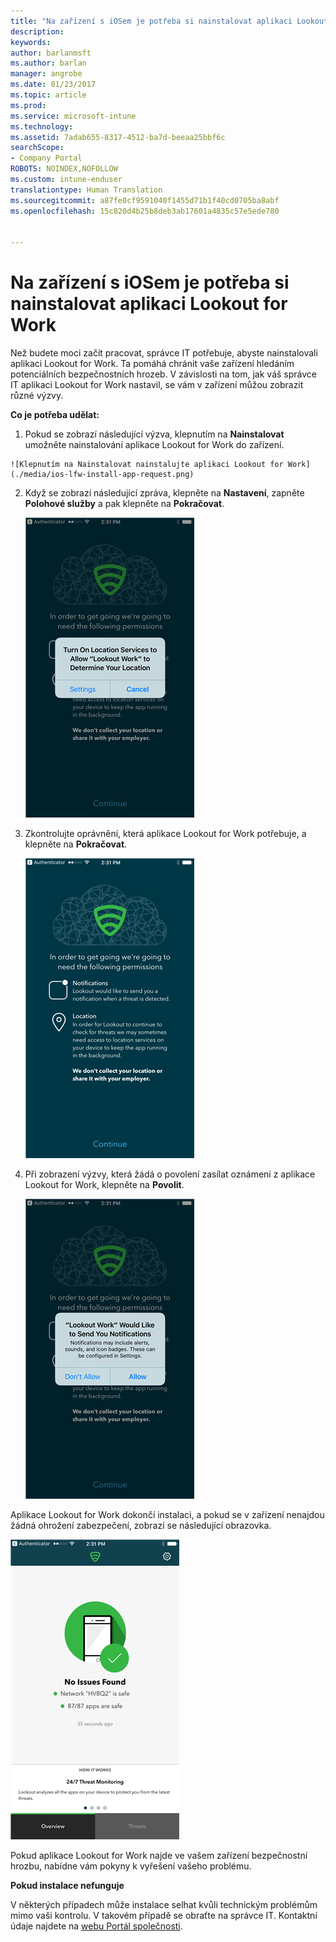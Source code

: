 ```yaml
---
title: "Na zařízení s iOSem je potřeba si nainstalovat aplikaci Lookout for Work | Dokumentace Microsoftu"
description: 
keywords: 
author: barlanmsft
ms.author: barlan
manager: angrobe
ms.date: 01/23/2017
ms.topic: article
ms.prod: 
ms.service: microsoft-intune
ms.technology: 
ms.assetid: 7adab655-8317-4512-ba7d-beeaa25bbf6c
searchScope:
- Company Portal
ROBOTS: NOINDEX,NOFOLLOW
ms.custom: intune-enduser
translationtype: Human Translation
ms.sourcegitcommit: a87fe0cf9591040f1455d71b1f40cd0705ba8abf
ms.openlocfilehash: 15c820d4b25b8deb3ab17601a4835c57e5ede780


---
```


# <a name="you-need-to-install-lookout-for-work-on-your-ios-device"></a>Na zařízení s iOSem je potřeba si nainstalovat aplikaci Lookout for Work

Než budete moci začít pracovat, správce IT potřebuje, abyste nainstalovali aplikaci Lookout for Work. Ta pomáhá chránit vaše zařízení hledáním potenciálních bezpečnostních hrozeb. V závislosti na tom, jak váš správce IT aplikaci Lookout for Work nastavil, se vám v zařízení můžou zobrazit různé výzvy.

**Co je potřeba udělat:**

1.    Pokud se zobrazí následující výzva, klepnutím na **Nainstalovat** umožněte nainstalování aplikace Lookout for Work do zařízení.

    ![Klepnutím na Nainstalovat nainstalujte aplikaci Lookout for Work](./media/ios-lfw-install-app-request.png)

2. Když se zobrazí následující zpráva, klepněte na **Nastavení**, zapněte **Polohové služby** a pak klepněte na **Pokračovat**.

    ![Klepněte na Nastavení a pak na Polohové služby](./media/ios-lfw-allow-location-services.png)

3. Zkontrolujte oprávnění, která aplikace Lookout for Work potřebuje, a klepněte na **Pokračovat**.

    ![jste připojeni k aplikaci Lookout for Work](./media/ios-lfw-permissions-lookout-needs.png)

4. Při zobrazení výzvy, která žádá o povolení zasílat oznámení z aplikace Lookout for Work, klepněte na **Povolit**.

    ![Klepněte na Nastavení a pak na Polohové služby](./media/ios-lfw-allow-notifications.png)


Aplikace Lookout for Work dokončí instalaci, a pokud se v zařízení nenajdou žádná ohrožení zabezpečení, zobrazí se následující obrazovka.

![Aplikace Lookout for Work nenašla žádné bezpečnostní hrozby.](./media/ios-lfw-no-threats-found.png)

Pokud aplikace Lookout for Work najde ve vašem zařízení bezpečnostní hrozbu, nabídne vám pokyny k vyřešení vašeho problému.

**Pokud instalace nefunguje**

V některých případech může instalace selhat kvůli technickým problémům mimo vaši kontrolu. V takovém případě se obraťte na správce IT. Kontaktní údaje najdete na [webu Portál společnosti](http://portal.manage.microsoft.com).



<!--HONumber=Jan17_HO4-->


